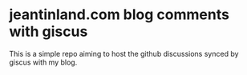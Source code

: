 # jeantinland.com blog comments with giscus

This is a simple repo aiming to host the github discussions synced by giscus with my blog.
